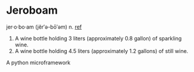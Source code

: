 # Jeroboam
jer·o·bo·am  (jĕr′ə-bō′əm) 
n. [ref](http://www.thefreedictionary.com/jeroboam)
1. A wine bottle holding 3 liters (approximately 0.8 gallon) of sparkling wine.
2. A wine bottle holding 4.5 liters (approximately 1.2 gallons) of still wine.



A python microframework

